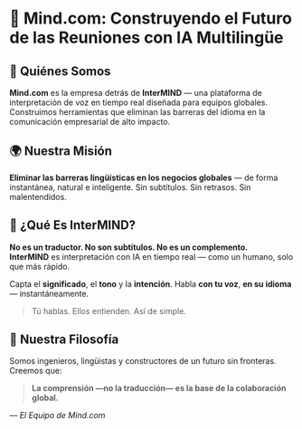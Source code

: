 # 🧠 Mind.com: Construyendo el Futuro de las Reuniones con IA Multilingüe

## 🏢 Quiénes Somos

**Mind.com** es la empresa detrás de **InterMIND** — una plataforma de interpretación de voz en tiempo real diseñada para equipos globales.  
Construimos herramientas que eliminan las barreras del idioma en la comunicación empresarial de alto impacto.

## 🌍 Nuestra Misión

**Eliminar las barreras lingüísticas en los negocios globales** — de forma instantánea, natural e inteligente.
Sin subtítulos. Sin retrasos. Sin malentendidos.

## 🤖 ¿Qué Es InterMIND?

**No es un traductor. No son subtítulos. No es un complemento.**  
**InterMIND** es interpretación con IA en tiempo real — como un humano, solo que más rápido.

Capta el **significado**, el **tono** y la **intención**.
Habla **con tu voz**, **en su idioma** — instantáneamente.

> Tú hablas. Ellos entienden. Así de simple.

## 👥 Nuestra Filosofía

Somos ingenieros, lingüistas y constructores de un futuro sin fronteras.
Creemos que:

> **La comprensión —no la traducción— es la base de la colaboración global.**

— _El Equipo de Mind.com_